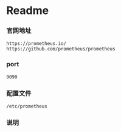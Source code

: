 # Readme
### 官网地址
```
https://prometheus.io/
https://github.com/prometheus/prometheus
```
### port
```
9090
```

### 配置文件
```
/etc/prometheus
```
### 说明
